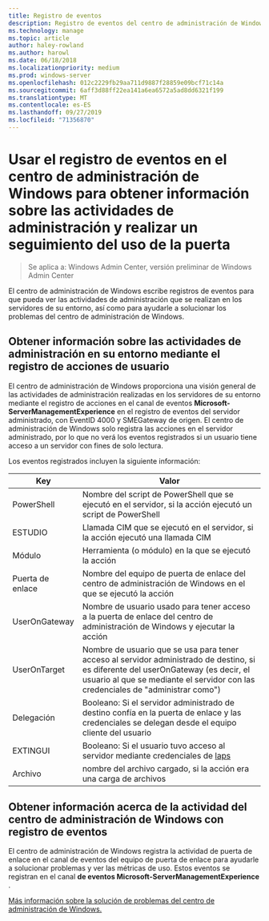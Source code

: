 ```yaml
---
title: Registro de eventos
description: Registro de eventos del centro de administración de Windows (proyecto Honolulu)
ms.technology: manage
ms.topic: article
author: haley-rowland
ms.author: harowl
ms.date: 06/18/2018
ms.localizationpriority: medium
ms.prod: windows-server
ms.openlocfilehash: 012c2229fb29aa711d9887f28859e09bcf71c14a
ms.sourcegitcommit: 6aff3d88ff22ea141a6ea6572a5ad8dd6321f199
ms.translationtype: MT
ms.contentlocale: es-ES
ms.lasthandoff: 09/27/2019
ms.locfileid: "71356870"
---
```

# <a name="use-event-logging-in-windows-admin-center-to-gain-insight-into-management-activities-and-track-gateway-usage"></a>Usar el registro de eventos en el centro de administración de Windows para obtener información sobre las actividades de administración y realizar un seguimiento del uso de la puerta

>Se aplica a: Windows Admin Center, versión preliminar de Windows Admin Center

El centro de administración de Windows escribe registros de eventos para que pueda ver las actividades de administración que se realizan en los servidores de su entorno, así como para ayudarle a solucionar los problemas del centro de administración de Windows.

## <a name="gain-insight-into-management-activities-in-your-environment-through-user-action-logging"></a>Obtener información sobre las actividades de administración en su entorno mediante el registro de acciones de usuario

El centro de administración de Windows proporciona una visión general de las actividades de administración realizadas en los servidores de su entorno mediante el registro de acciones en el canal de eventos **Microsoft-ServerManagementExperience** en el registro de eventos del servidor administrado, con EventID 4000 y SMEGateway de origen. El centro de administración de Windows solo registra las acciones en el servidor administrado, por lo que no verá los eventos registrados si un usuario tiene acceso a un servidor con fines de solo lectura.

Los eventos registrados incluyen la siguiente información:

| Key           | Valor                                                                                              |
|---------------|----------------------------------------------------------------------------------------------------|
| PowerShell    | Nombre del script de PowerShell que se ejecutó en el servidor, si la acción ejecutó un script de PowerShell |
| ESTUDIO           | Llamada CIM que se ejecutó en el servidor, si la acción ejecutó una llamada CIM                        |
| Módulo        | Herramienta (o módulo) en la que se ejecutó la acción                                                     |
| Puerta de enlace       | Nombre del equipo de puerta de enlace del centro de administración de Windows en el que se ejecutó la acción                     |
| UserOnGateway | Nombre de usuario usado para tener acceso a la puerta de enlace del centro de administración de Windows y ejecutar la acción                    |
| UserOnTarget  | Nombre de usuario que se usa para tener acceso al servidor administrado de destino, si es diferente del userOnGateway (es decir, el usuario al que se mediante el servidor con las credenciales de "administrar como") |
| Delegación    | Booleano: Si el servidor administrado de destino confía en la puerta de enlace y las credenciales se delegan desde el equipo cliente del usuario             |
| EXTINGUI          | Booleano: Si el usuario tuvo acceso al servidor mediante credenciales de [laps](https://technet.microsoft.com/mt227395.aspx)                          |
| Archivo          | nombre del archivo cargado, si la acción era una carga de archivos                                |

## <a name="learn-about-windows-admin-center-activity-with-event-logging"></a>Obtener información acerca de la actividad del centro de administración de Windows con registro de eventos

El centro de administración de Windows registra la actividad de puerta de enlace en el canal de eventos del equipo de puerta de enlace para ayudarle a solucionar problemas y ver las métricas de uso. Estos eventos se registran en el canal **de eventos Microsoft-ServerManagementExperience** .

[Más información sobre la solución de problemas del centro de administración de Windows.](troubleshooting.md)
